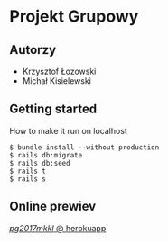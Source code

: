 # Projekt Grupowy 

## Autorzy

* Krzysztof Łozowski
* Michał Kisielewski

## Getting started

How to make it run on localhost
```
$ bundle install --without production
$ rails db:migrate
$ rails db:seed
$ rails t
$ rails s
```

## Online prewiev
[*pg2017mkkl* @ herokuapp](http://pg2017mkkl.herokuapp.com/)
